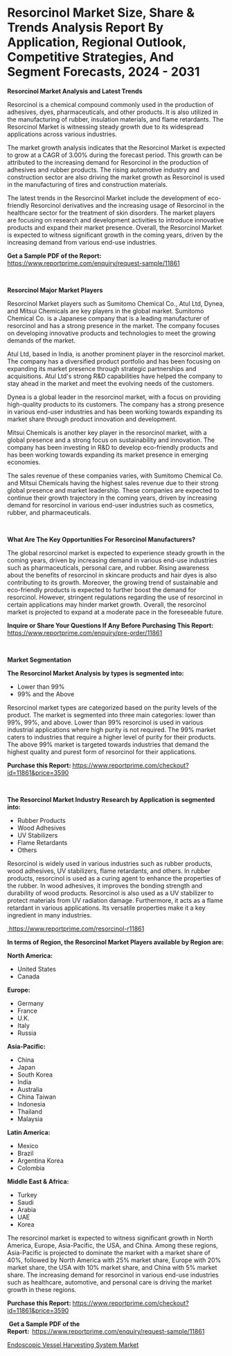 <p><h1>Resorcinol Market Size, Share & Trends Analysis Report By Application, Regional Outlook, Competitive Strategies, And Segment Forecasts, 2024 - 2031</h1></p><p><strong>Resorcinol Market Analysis and Latest Trends</strong></p>
<p><p>Resorcinol is a chemical compound commonly used in the production of adhesives, dyes, pharmaceuticals, and other products. It is also utilized in the manufacturing of rubber, insulation materials, and flame retardants. The Resorcinol Market is witnessing steady growth due to its widespread applications across various industries.</p><p>The market growth analysis indicates that the Resorcinol Market is expected to grow at a CAGR of 3.00% during the forecast period. This growth can be attributed to the increasing demand for Resorcinol in the production of adhesives and rubber products. The rising automotive industry and construction sector are also driving the market growth as Resorcinol is used in the manufacturing of tires and construction materials.</p><p>The latest trends in the Resorcinol Market include the development of eco-friendly Resorcinol derivatives and the increasing usage of Resorcinol in the healthcare sector for the treatment of skin disorders. The market players are focusing on research and development activities to introduce innovative products and expand their market presence. Overall, the Resorcinol Market is expected to witness significant growth in the coming years, driven by the increasing demand from various end-use industries.</p></p>
<p><strong>Get a Sample PDF of the Report:&nbsp;</strong> <a href="https://www.reportprime.com/enquiry/request-sample/11861">https://www.reportprime.com/enquiry/request-sample/11861</a></p>
<p>&nbsp;</p>
<p><strong>Resorcinol Major Market Players</strong></p>
<p><p>Resorcinol Market players such as Sumitomo Chemical Co., Atul Ltd, Dynea, and Mitsui Chemicals are key players in the global market. Sumitomo Chemical Co. is a Japanese company that is a leading manufacturer of resorcinol and has a strong presence in the market. The company focuses on developing innovative products and technologies to meet the growing demands of the market.</p><p>Atul Ltd, based in India, is another prominent player in the resorcinol market. The company has a diversified product portfolio and has been focusing on expanding its market presence through strategic partnerships and acquisitions. Atul Ltd's strong R&D capabilities have helped the company to stay ahead in the market and meet the evolving needs of the customers.</p><p>Dynea is a global leader in the resorcinol market, with a focus on providing high-quality products to its customers. The company has a strong presence in various end-user industries and has been working towards expanding its market share through product innovation and development.</p><p>Mitsui Chemicals is another key player in the resorcinol market, with a global presence and a strong focus on sustainability and innovation. The company has been investing in R&D to develop eco-friendly products and has been working towards expanding its market presence in emerging economies.</p><p>The sales revenue of these companies varies, with Sumitomo Chemical Co. and Mitsui Chemicals having the highest sales revenue due to their strong global presence and market leadership. These companies are expected to continue their growth trajectory in the coming years, driven by increasing demand for resorcinol in various end-user industries such as cosmetics, rubber, and pharmaceuticals.</p></p>
<p>&nbsp;</p>
<p><strong>What Are The Key Opportunities For Resorcinol Manufacturers?</strong></p>
<p><p>The global resorcinol market is expected to experience steady growth in the coming years, driven by increasing demand in various end-use industries such as pharmaceuticals, personal care, and rubber. Rising awareness about the benefits of resorcinol in skincare products and hair dyes is also contributing to its growth. Moreover, the growing trend of sustainable and eco-friendly products is expected to further boost the demand for resorcinol. However, stringent regulations regarding the use of resorcinol in certain applications may hinder market growth. Overall, the resorcinol market is projected to expand at a moderate pace in the foreseeable future.</p></p>
<p><strong>Inquire or Share Your Questions If Any Before Purchasing This Report:</strong> <a href="https://www.reportprime.com/enquiry/pre-order/11861">https://www.reportprime.com/enquiry/pre-order/11861</a></p>
<p>&nbsp;</p>
<p><strong>Market Segmentation</strong></p>
<p><strong>The Resorcinol Market Analysis by types is segmented into:</strong></p>
<p><ul><li>Lower than 99%</li><li>99% and the Above</li></ul></p>
<p><p>Resorcinol market types are categorized based on the purity levels of the product. The market is segmented into three main categories: lower than 99%, 99%, and above. Lower than 99% resorcinol is used in various industrial applications where high purity is not required. The 99% market caters to industries that require a higher level of purity for their products. The above 99% market is targeted towards industries that demand the highest quality and purest form of resorcinol for their applications.</p></p>
<p><strong>Purchase this Report:&nbsp;</strong><a href="https://www.reportprime.com/checkout?id=11861&price=3590">https://www.reportprime.com/checkout?id=11861&price=3590</a></p>
<p>&nbsp;</p>
<p><strong>The Resorcinol Market Industry Research by Application is segmented into:</strong></p>
<p><ul><li>Rubber Products</li><li>Wood Adhesives</li><li>UV Stabilizers</li><li>Flame Retardants</li><li>Others</li></ul></p>
<p><p>Resorcinol is widely used in various industries such as rubber products, wood adhesives, UV stabilizers, flame retardants, and others. In rubber products, resorcinol is used as a curing agent to enhance the properties of the rubber. In wood adhesives, it improves the bonding strength and durability of wood products. Resorcinol is also used as a UV stabilizer to protect materials from UV radiation damage. Furthermore, it acts as a flame retardant in various applications. Its versatile properties make it a key ingredient in many industries.</p></p>
<p><a href="https://www.reportprime.com/resorcinol-r11861">&nbsp;https://www.reportprime.com/resorcinol-r11861</a></p>
<p><strong>In terms of Region, the Resorcinol Market Players available by Region are:</strong></p>
<p>
    <p> <strong> North America: </strong>
        <ul>
            <li>United States</li>
            <li>Canada</li>
        </ul>
        </p> 
    <p> <strong> Europe: </strong>
        <ul>
            <li>Germany</li>
            <li>France</li>
            <li>U.K.</li>
            <li>Italy</li>
            <li>Russia</li>
        </ul>
        </p> 
    <p> <strong> Asia-Pacific: </strong>
        <ul>
            <li>China</li>
            <li>Japan</li>
            <li>South Korea</li>
            <li>India</li>
            <li>Australia</li>
            <li>China Taiwan</li>
            <li>Indonesia</li>
            <li>Thailand</li>
            <li>Malaysia</li>
        </ul>
        </p> 
    <p> <strong> Latin America: </strong>
        <ul>
            <li>Mexico</li>
            <li>Brazil</li>
            <li>Argentina Korea</li>
            <li>Colombia</li>
        </ul>
        </p> 
    <p> <strong> Middle East & Africa: </strong>
        <ul>
            <li>Turkey</li>
            <li>Saudi</li>
            <li>Arabia</li>
            <li>UAE</li>
            <li>Korea</li>
        </ul>
    </p>
    </p>
<p><p>The resorcinol market is expected to witness significant growth in North America, Europe, Asia-Pacific, the USA, and China. Among these regions, Asia-Pacific is projected to dominate the market with a market share of 40%, followed by North America with 25% market share, Europe with 20% market share, the USA with 10% market share, and China with 5% market share. The increasing demand for resorcinol in various end-use industries such as healthcare, automotive, and personal care is driving the market growth in these regions.</p></p>
<p><strong>Purchase this Report: </strong><a href="https://www.reportprime.com/checkout?id=11861&price=3590">https://www.reportprime.com/checkout?id=11861&price=3590</a></p>
<p>&nbsp;<strong>Get a Sample PDF of the Report:&nbsp;&nbsp;</strong><a href="https://www.reportprime.com/enquiry/request-sample/11861">https://www.reportprime.com/enquiry/request-sample/11861</a></p>
<p><strong></strong></p>
<p><p><a href="https://view.publitas.com/reportprime-1/endoscopic-vessel-harvesting-system-market-report-reveals-the-latest-trends-and-growth-opportunities-of-this-market/">Endoscopic Vessel Harvesting System Market</a></p></p>